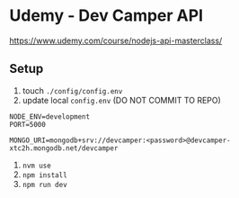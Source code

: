 # Udemy - Dev Camper API

<https://www.udemy.com/course/nodejs-api-masterclass/>

## Setup

1. touch `./config/config.env`
2. update local `config.env` (DO NOT COMMIT TO REPO)

```
NODE_ENV=development
PORT=5000

MONGO_URI=mongodb+srv://devcamper:<password>@devcamper-xtc2h.mongodb.net/devcamper
```

1. `nvm use`
1. `npm install`
1. `npm run dev`

